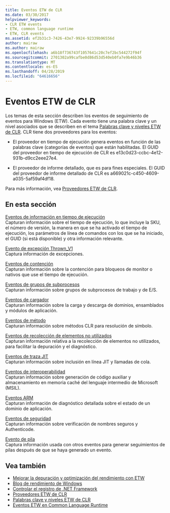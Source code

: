 ```yaml
---
title: Eventos ETW de CLR
ms.date: 03/30/2017
helpviewer_keywords:
- CLR ETW events
- ETW, common language runtime
- ETW, CLR events
ms.assetid: ef2b31c3-7426-43e7-9924-92339b96556d
author: mairaw
ms.author: mairaw
ms.openlocfilehash: a6b18f736743f1057641c20c7ef2bc544272f94f
ms.sourcegitcommit: 2701302a99cafbe0d86d53d540eb0fa7e9b46b36
ms.translationtype: MT
ms.contentlocale: es-ES
ms.lasthandoff: 04/28/2019
ms.locfileid: "64616656"
---
```

# <a name="clr-etw-events"></a>Eventos ETW de CLR
Los temas de esta sección describen los eventos de seguimiento de eventos para Windows (ETW). Cada evento tiene una palabra clave y un nivel asociados que se describen en el tema [Palabras clave y niveles ETW de CLR](../../../docs/framework/performance/clr-etw-keywords-and-levels.md). CLR tiene dos proveedores para los eventos:  
  
- El proveedor en tiempo de ejecución genera eventos en función de las palabras clave (categorías de eventos) que están habilitadas. El GUID del proveedor en tiempo de ejecución de CLR es e13c0d23-ccbc-4e12-931b-d9cc2eee27e4.  
  
- El proveedor de informe detallado, que es para fines especiales. El GUID del proveedor de informe detallado de CLR es a669021c-c450-4609-a035-5af59af4df18.  
  
 Para más información, vea [Proveedores ETW de CLR](../../../docs/framework/performance/clr-etw-providers.md).  
  
## <a name="in-this-section"></a>En esta sección  
 [Eventos de información en tiempo de ejecución](../../../docs/framework/performance/runtime-information-etw-events.md)  
 Capturan información sobre el tiempo de ejecución, lo que incluye la SKU, el número de versión, la manera en que se ha activado el tiempo de ejecución, los parámetros de línea de comandos con los que se ha iniciado, el GUID (si está disponible) y otra información relevante.  
  
 [Evento de excepción Thrown_V1](../../../docs/framework/performance/exception-thrown-v1-etw-event.md)  
 Captura información de excepciones.  
  
 [Eventos de contención](../../../docs/framework/performance/contention-etw-events.md)  
 Capturan información sobre la contención para bloqueos de monitor o nativos que use el tiempo de ejecución.  
  
 [Eventos de grupos de subprocesos](../../../docs/framework/performance/thread-pool-etw-events.md)  
 Capturan información sobre grupos de subprocesos de trabajo y de E/S.  
  
 [Eventos de cargador](../../../docs/framework/performance/loader-etw-events.md)  
 Capturan información sobre la carga y descarga de dominios, ensamblados y módulos de aplicación.  
  
 [Eventos de método](../../../docs/framework/performance/method-etw-events.md)  
 Capturan información sobre métodos CLR para resolución de símbolo.  
  
 [Eventos de recolección de elementos no utilizados](../../../docs/framework/performance/garbage-collection-etw-events.md)  
 Capturan información relativa a la recolección de elementos no utilizados, para facilitar la depuración y el diagnóstico.  
  
 [Eventos de traza JIT](../../../docs/framework/performance/jit-tracing-etw-events.md)  
 Capturan información sobre inclusión en línea JIT y llamadas de cola.  
  
 [Eventos de interoperabilidad](../../../docs/framework/performance/interop-etw-events.md)  
 Capturan información sobre generación de código auxiliar y almacenamiento en memoria caché del lenguaje intermedio de Microsoft (MSIL).  
  
 [Eventos ARM](../../../docs/framework/performance/application-domain-resource-monitoring-arm-etw-events.md)  
 Capturan información de diagnóstico detallada sobre el estado de un dominio de aplicación.  
  
 [Eventos de seguridad](../../../docs/framework/performance/security-etw-events.md)  
 Capturan información sobre verificación de nombres seguros y Authenticode.  
  
 [Evento de pila](../../../docs/framework/performance/stack-etw-event.md)  
 Captura información usada con otros eventos para generar seguimientos de pilas después de que se haya generado un evento.  
  
## <a name="see-also"></a>Vea también

- [Mejorar la depuración y optimización del rendimiento con ETW](https://go.microsoft.com/fwlink/?LinkId=179696)
- [Blog de rendimiento de Windows](https://go.microsoft.com/fwlink/?LinkId=179509)
- [Controlar el registro de .NET Framework](../../../docs/framework/performance/controlling-logging.md)
- [Proveedores ETW de CLR](../../../docs/framework/performance/clr-etw-providers.md)
- [Palabras clave y niveles ETW de CLR](../../../docs/framework/performance/clr-etw-keywords-and-levels.md)
- [Eventos ETW en Common Language Runtime](../../../docs/framework/performance/etw-events-in-the-common-language-runtime.md)
